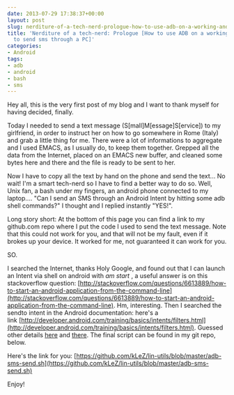 ```yaml
---
date: 2013-07-29 17:38:37+00:00
layout: post
slug: nerditure-of-a-tech-nerd-prologue-how-to-use-adb-on-a-working-android-phone-to-send-sms-through-a-pc
title: 'Nerditure of a tech-nerd: Prologue [How to use ADB on a working Android phone
  to send sms through a PC]'
categories:
- Android
tags:
- adb
- android
- bash
- sms
---
```


Hey all, this is the very first post of my blog and I want to thank myself for having decided, finally.

Today I needed to send a text message (S[mall]M[essage]S[ervice]) to my girlfriend, in order to instruct her on how to go somewhere in Rome (Italy) and grab a little thing for me.
There were a lot of informations to aggregate and I used EMACS, as I usually do, to keep them together. Grepped all the data from the Internet, placed on an EMACS new buffer, and cleaned some bytes here and there and the file is ready to be sent to her.

Now I have to copy all the text by hand on the phone and send the text... No wait! I'm a smart tech-nerd so I have to find a better way to do so. Well, Unix fan, a bash under my fingers, an android phone connected to my laptop.... "Can I send an SMS through an Android Intent by hitting some adb shell commands?" I thought and I replied instantly "YES!".

Long story short: At the bottom of this page you can find a link to my github.com repo where I put the code I used to send the text message. Note that this could not work for you, and that will not be my fault, even if it brokes up your device. It worked for me, not guaranteed it can work for you.

SO.

I searched the Internet, thanks Holy Google, and found out that I can launch an Intent via shell on android with _am start <something>_, a useful answer is on this stackoverflow question: [http://stackoverflow.com/questions/6613889/how-to-start-an-android-application-from-the-command-line](http://stackoverflow.com/questions/6613889/how-to-start-an-android-application-from-the-command-line). Hm, interesting. Then I searched the sendto intent in the Android documentation: here's a link [http://developer.android.com/training/basics/intents/filters.html](http://developer.android.com/training/basics/intents/filters.html).
Guessed other details [here](http://stackoverflow.com/questions/4043490/how-do-i-send-an-sms-from-a-shell) and [there](http://stackoverflow.com/questions/6980090/bash-read-from-file-or-stdin). The final script can be found in my git repo, below.

Here's the link for you: [https://github.com/kLeZ/lin-utils/blob/master/adb-sms-send.sh](https://github.com/kLeZ/lin-utils/blob/master/adb-sms-send.sh)

Enjoy!
